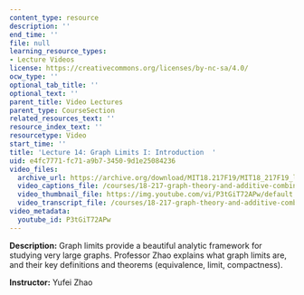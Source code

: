 ```yaml
---
content_type: resource
description: ''
end_time: ''
file: null
learning_resource_types:
- Lecture Videos
license: https://creativecommons.org/licenses/by-nc-sa/4.0/
ocw_type: ''
optional_tab_title: ''
optional_text: ''
parent_title: Video Lectures
parent_type: CourseSection
related_resources_text: ''
resource_index_text: ''
resourcetype: Video
start_time: ''
title: 'Lecture 14: Graph Limits I: Introduction  '
uid: e4fc7771-fc71-a9b7-3450-9d1e25084236
video_files:
  archive_url: https://archive.org/download/MIT18.217F19/MIT18_217F19_lec14_300k.mp4
  video_captions_file: /courses/18-217-graph-theory-and-additive-combinatorics-fall-2019/d34bfaf1909f56f18f59d098970809a7_P3tGiT72APw.vtt
  video_thumbnail_file: https://img.youtube.com/vi/P3tGiT72APw/default.jpg
  video_transcript_file: /courses/18-217-graph-theory-and-additive-combinatorics-fall-2019/2628c6f6d9fde3a6627a1d61fe46ab90_P3tGiT72APw.pdf
video_metadata:
  youtube_id: P3tGiT72APw
---
```


**Description:** Graph limits provide a beautiful analytic framework for studying very large graphs. Professor Zhao explains what graph limits are, and their key definitions and theorems (equivalence, limit, compactness).

**Instructor:** Yufei Zhao

